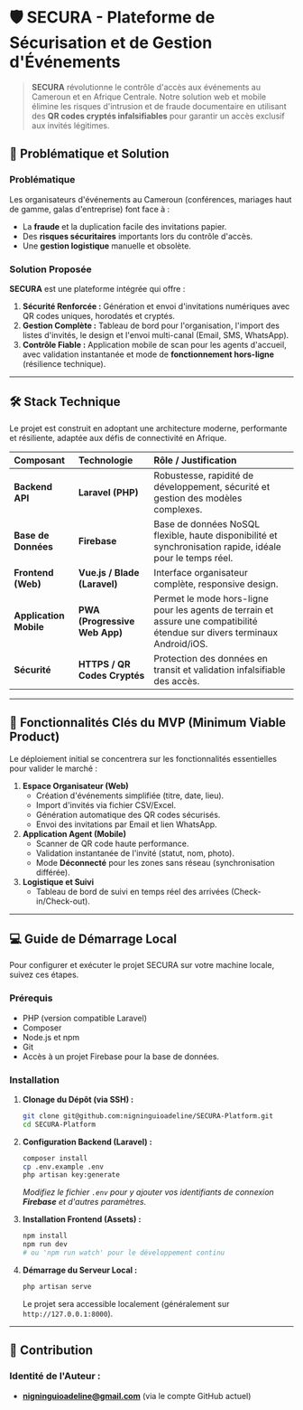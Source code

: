 # 🛡️ SECURA - Plateforme de Sécurisation et de Gestion d'Événements

> **SECURA** révolutionne le contrôle d'accès aux événements au Cameroun et en Afrique Centrale. Notre solution web et mobile élimine les risques d'intrusion et de fraude documentaire en utilisant des **QR codes cryptés infalsifiables** pour garantir un accès exclusif aux invités légitimes.

## 🎯 Problématique et Solution

### Problématique
Les organisateurs d'événements au Cameroun (conférences, mariages haut de gamme, galas d'entreprise) font face à :
* La **fraude** et la duplication facile des invitations papier.
* Des **risques sécuritaires** importants lors du contrôle d'accès.
* Une **gestion logistique** manuelle et obsolète.

### Solution Proposée
**SECURA** est une plateforme intégrée qui offre :
1.  **Sécurité Renforcée :** Génération et envoi d'invitations numériques avec QR codes uniques, horodatés et cryptés.
2.  **Gestion Complète :** Tableau de bord pour l'organisation, l'import des listes d'invités, le design et l'envoi multi-canal (Email, SMS, WhatsApp).
3.  **Contrôle Fiable :** Application mobile de scan pour les agents d'accueil, avec validation instantanée et mode de **fonctionnement hors-ligne** (résilience technique).

---

## 🛠️ Stack Technique

Le projet est construit en adoptant une architecture moderne, performante et résiliente, adaptée aux défis de connectivité en Afrique.

| Composant | Technologie | Rôle / Justification |
| :--- | :--- | :--- |
| **Backend API** | **Laravel (PHP)** | Robustesse, rapidité de développement, sécurité et gestion des modèles complexes. |
| **Base de Données** | **Firebase** | Base de données NoSQL flexible, haute disponibilité et synchronisation rapide, idéale pour le temps réel. |
| **Frontend (Web)** | **Vue.js / Blade (Laravel)** | Interface organisateur complète, responsive design. |
| **Application Mobile** | **PWA (Progressive Web App)** | Permet le mode hors-ligne pour les agents de terrain et assure une compatibilité étendue sur divers terminaux Android/iOS. |
| **Sécurité** | **HTTPS / QR Codes Cryptés** | Protection des données en transit et validation infalsifiable des accès. |

---

## 🚀 Fonctionnalités Clés du MVP (Minimum Viable Product)

Le déploiement initial se concentrera sur les fonctionnalités essentielles pour valider le marché :

1.  **Espace Organisateur (Web)**
    * Création d'événements simplifiée (titre, date, lieu).
    * Import d'invités via fichier CSV/Excel.
    * Génération automatique des QR codes sécurisés.
    * Envoi des invitations par Email et lien WhatsApp.
2.  **Application Agent (Mobile)**
    * Scanner de QR code haute performance.
    * Validation instantanée de l'invité (statut, nom, photo).
    * Mode **Déconnecté** pour les zones sans réseau (synchronisation différée).
3.  **Logistique et Suivi**
    * Tableau de bord de suivi en temps réel des arrivées (Check-in/Check-out).

---

## 💻 Guide de Démarrage Local

Pour configurer et exécuter le projet SECURA sur votre machine locale, suivez ces étapes.

### Prérequis

* PHP (version compatible Laravel)
* Composer
* Node.js et npm
* Git
* Accès à un projet Firebase pour la base de données.

### Installation

1.  **Clonage du Dépôt (via SSH) :**
    ```bash
    git clone git@github.com:nigninguioadeline/SECURA-Platform.git
    cd SECURA-Platform
    ```

2.  **Configuration Backend (Laravel) :**
    ```bash
    composer install
    cp .env.example .env
    php artisan key:generate
    ```
    *Modifiez le fichier `.env` pour y ajouter vos identifiants de connexion **Firebase** et d'autres paramètres.*

3.  **Installation Frontend (Assets) :**
    ```bash
    npm install
    npm run dev
    # ou 'npm run watch' pour le développement continu
    ```

4.  **Démarrage du Serveur Local :**
    ```bash
    php artisan serve
    ```
    Le projet sera accessible localement (généralement sur `http://127.0.0.1:8000`).

---

## 🤝 Contribution


### **Identité de l'Auteur :**
* **nigninguioadeline@gmail.com** (via le compte GitHub actuel)
